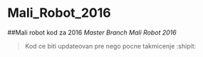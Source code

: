 # Mali_Robot_2016
##Mali robot kod za 2016
*Master Branch Mali Robot 2016*
>Kod ce biti updateovan pre nego pocne takmicenje :shipit:

